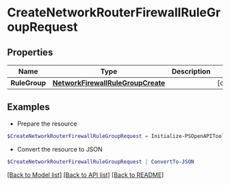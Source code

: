 # CreateNetworkRouterFirewallRuleGroupRequest
## Properties

Name | Type | Description | Notes
------------ | ------------- | ------------- | -------------
**RuleGroup** | [**NetworkFirewallRuleGroupCreate**](NetworkFirewallRuleGroupCreate.md) |  | [optional] 

## Examples

- Prepare the resource
```powershell
$CreateNetworkRouterFirewallRuleGroupRequest = Initialize-PSOpenAPIToolsCreateNetworkRouterFirewallRuleGroupRequest  -RuleGroup null
```

- Convert the resource to JSON
```powershell
$CreateNetworkRouterFirewallRuleGroupRequest | ConvertTo-JSON
```

[[Back to Model list]](../README.md#documentation-for-models) [[Back to API list]](../README.md#documentation-for-api-endpoints) [[Back to README]](../README.md)

